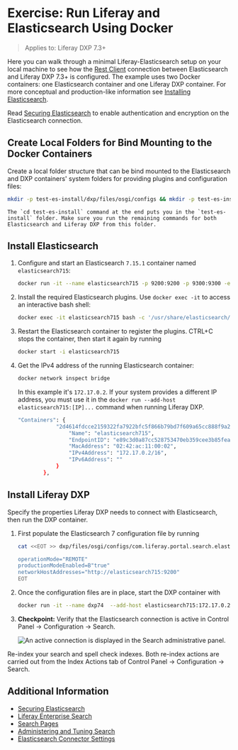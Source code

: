 # Exercise: Run Liferay and Elasticsearch Using Docker

> Applies to: Liferay DXP 7.3+

Here you can walk through a minimal Liferay-Elasticsearch setup on your local machine to see how the [Rest Client](https://www.elastic.co/guide/en/elasticsearch/client/java-rest/7.x/java-rest-high.html) connection between Elasticsearch and Liferay DXP 7.3+ is configured. The example uses two Docker containers: one Elasticsearch container and one Liferay DXP container. For more conceptual and production-like information see [Installing Elasticsearch](./getting-started-with-elasticsearch.md).

Read [Securing Elasticsearch](./securing-elasticsearch.md) to enable authentication and encryption on the Elasticsearch connection.

## Create Local Folders for Bind Mounting to the Docker Containers

Create a local folder structure that can be bind mounted to the Elasticsearch and DXP containers' system folders for providing plugins and configuration files:

```bash
mkdir -p test-es-install/dxp/files/osgi/configs && mkdir -p test-es-install/elasticsearch && cd test-es-install
```

```{tip}
The `cd test-es-install` command at the end puts you in the `test-es-install` folder. Make sure you run the remaining commands for both Elasticsearch and Liferay DXP from this folder.
```
## Install Elasticsearch

1. Configure and start an Elasticsearch `7.15.1` container named `elasticsearch715`:

   ```bash
   docker run -it --name elasticsearch715 -p 9200:9200 -p 9300:9300 -e "discovery.type=single-node" -e "node.name=es-node1" -v $(pwd)/elasticsearch:/usr/share/elasticsearch/data docker.elastic.co/elasticsearch/elasticsearch:7.15.1
   ```

1. Install the required Elasticsearch plugins. Use `docker exec -it` to access an interactive bash shell:

   ```bash
   docker exec -it elasticsearch715 bash -c '/usr/share/elasticsearch/bin/elasticsearch-plugin install analysis-icu && /usr/share/elasticsearch/bin/elasticsearch-plugin install analysis-kuromoji && /usr/share/elasticsearch/bin/elasticsearch-plugin install analysis-smartcn && /usr/share/elasticsearch/bin/elasticsearch-plugin install analysis-stempel'
   ```

1. Restart the Elasticsearch container to register the plugins. CTRL+C stops the container, then start it again by running 

   ```bash
   docker start -i elasticsearch715
   ```

1. Get the IPv4 address of the running Elasticsearch container:

   ```bash
   docker network inspect bridge
   ```

   In this example it's `172.17.0.2`. If your system provides a different IP address, you must use it in the `docker run --add-host elasticsearch715:[IP]...` command when running Liferay DXP.

   ```bash
   "Containers": {
               "2d4614fdcce2159322fa7922bfc5f866b79bd7f609a65cc888f9a260f80731f4": {
                   "Name": "elasticsearch715",
                   "EndpointID": "e89c3d0a87cc528753470eb359cee3b85fea9f9a5df3b249d54d203741a650a8",
                   "MacAddress": "02:42:ac:11:00:02",
                   "IPv4Address": "172.17.0.2/16",
                   "IPv6Address": ""
               }
           },
   ```

## Install Liferay DXP

Specify the properties Liferay DXP needs to connect with Elasticsearch, then run the DXP container.

1. First populate the Elasticsearch 7 configuration file by running

   ```bash
   cat <<EOT >> dxp/files/osgi/configs/com.liferay.portal.search.elasticsearch7.configuration.ElasticsearchConfiguration.config
   
   operationMode="REMOTE"
   productionModeEnabled=B"true"
   networkHostAddresses="http://elasticsearch715:9200"
   EOT
   ```

1. Once the configuration files are in place, start the DXP container with 

   ```bash
   docker run -it --name dxp74  --add-host elasticsearch715:172.17.0.2 -p 8080:8080 -v $(pwd)/dxp:/mnt/liferay [$LIFERAY_LEARN_PORTAL_DOCKER_IMAGE$]
   ```

1. **Checkpoint:** Verify that the Elasticsearch connection is active in Control Panel &rarr; Configuration &rarr; Search.

   ![An active connection is displayed in the Search administrative panel.](./exercise-run-liferay-and-elasticsearch-using-docker/images/01.png)

Re-index your search and spell check indexes. Both re-index actions are carried out from the Index Actions tab of Control Panel &rarr; Configuration &rarr; Search.

## Additional Information

* [Securing Elasticsearch](./securing-elasticsearch.md)
* [Liferay Enterprise Search](../../liferay_enterprise_search.md)
* [Search Pages](../../search-pages-and-widgets/working-with-search-pages/search-pages.md)
* [Administering and Tuning Search](../../search_administration_and_tuning.rst)
* [Elasticsearch Connector Settings](./elasticsearch-connector-configuration-reference.md)
